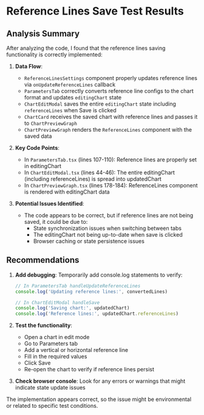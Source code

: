 # Reference Lines Save Test Results

## Analysis Summary

After analyzing the code, I found that the reference lines saving functionality is correctly implemented:

1. **Data Flow**:
   - `ReferenceLinesSettings` component properly updates reference lines via `onUpdateReferenceLines` callback
   - `ParametersTab` correctly converts reference line configs to the chart format and updates `editingChart` state
   - `ChartEditModal` saves the entire `editingChart` state including `referenceLines` when Save is clicked
   - `ChartCard` receives the saved chart with reference lines and passes it to `ChartPreviewGraph`
   - `ChartPreviewGraph` renders the `ReferenceLines` component with the saved data

2. **Key Code Points**:
   - In `ParametersTab.tsx` (lines 107-110): Reference lines are properly set in editingChart
   - In `ChartEditModal.tsx` (lines 44-46): The entire editingChart (including referenceLines) is spread into updatedChart
   - In `ChartPreviewGraph.tsx` (lines 178-184): ReferenceLines component is rendered with editingChart data

3. **Potential Issues Identified**:
   - The code appears to be correct, but if reference lines are not being saved, it could be due to:
     - State synchronization issues when switching between tabs
     - The editingChart not being up-to-date when save is clicked
     - Browser caching or state persistence issues

## Recommendations

1. **Add debugging**: Temporarily add console.log statements to verify:
   ```javascript
   // In ParametersTab handleUpdateReferenceLines
   console.log('Updating reference lines:', convertedLines)
   
   // In ChartEditModal handleSave
   console.log('Saving chart:', updatedChart)
   console.log('Reference lines:', updatedChart.referenceLines)
   ```

2. **Test the functionality**:
   - Open a chart in edit mode
   - Go to Parameters tab
   - Add a vertical or horizontal reference line
   - Fill in the required values
   - Click Save
   - Re-open the chart to verify if reference lines persist

3. **Check browser console**: Look for any errors or warnings that might indicate state update issues

The implementation appears correct, so the issue might be environmental or related to specific test conditions.